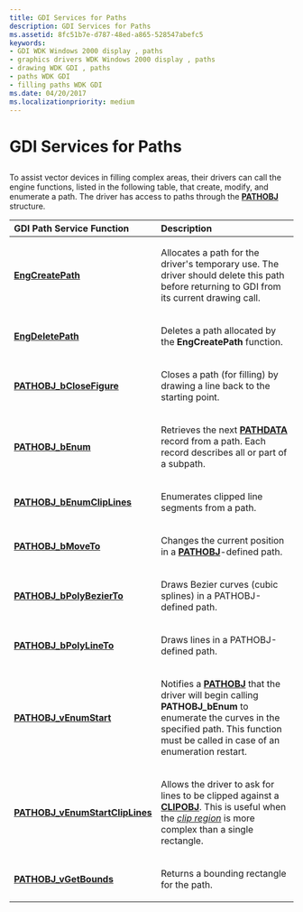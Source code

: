 ```yaml
---
title: GDI Services for Paths
description: GDI Services for Paths
ms.assetid: 8fc51b7e-d787-48ed-a865-528547abefc5
keywords:
- GDI WDK Windows 2000 display , paths
- graphics drivers WDK Windows 2000 display , paths
- drawing WDK GDI , paths
- paths WDK GDI
- filling paths WDK GDI
ms.date: 04/20/2017
ms.localizationpriority: medium
---
```


# GDI Services for Paths


## <span id="ddk_gdi_services_for_paths_gg"></span><span id="DDK_GDI_SERVICES_FOR_PATHS_GG"></span>


To assist vector devices in filling complex areas, their drivers can call the engine functions, listed in the following table, that create, modify, and enumerate a path. The driver has access to paths through the [**PATHOBJ**](https://msdn.microsoft.com/library/windows/hardware/ff568849) structure.

<table>
<colgroup>
<col width="50%" />
<col width="50%" />
</colgroup>
<thead>
<tr class="header">
<th align="left">GDI Path Service Function</th>
<th align="left">Description</th>
</tr>
</thead>
<tbody>
<tr class="odd">
<td align="left"><p><a href="https://msdn.microsoft.com/library/windows/hardware/ff564755" data-raw-source="[&lt;strong&gt;EngCreatePath&lt;/strong&gt;](https://msdn.microsoft.com/library/windows/hardware/ff564755)"><strong>EngCreatePath</strong></a></p></td>
<td align="left"><p>Allocates a path for the driver&#39;s temporary use. The driver should delete this path before returning to GDI from its current drawing call.</p></td>
</tr>
<tr class="even">
<td align="left"><p><a href="https://msdn.microsoft.com/library/windows/hardware/ff564811" data-raw-source="[&lt;strong&gt;EngDeletePath&lt;/strong&gt;](https://msdn.microsoft.com/library/windows/hardware/ff564811)"><strong>EngDeletePath</strong></a></p></td>
<td align="left"><p>Deletes a path allocated by the <strong>EngCreatePath</strong> function.</p></td>
</tr>
<tr class="odd">
<td align="left"><p><a href="https://msdn.microsoft.com/library/windows/hardware/ff568850" data-raw-source="[&lt;strong&gt;PATHOBJ_bCloseFigure&lt;/strong&gt;](https://msdn.microsoft.com/library/windows/hardware/ff568850)"><strong>PATHOBJ_bCloseFigure</strong></a></p></td>
<td align="left"><p>Closes a path (for filling) by drawing a line back to the starting point.</p></td>
</tr>
<tr class="even">
<td align="left"><p><a href="https://msdn.microsoft.com/library/windows/hardware/ff568851" data-raw-source="[&lt;strong&gt;PATHOBJ_bEnum&lt;/strong&gt;](https://msdn.microsoft.com/library/windows/hardware/ff568851)"><strong>PATHOBJ_bEnum</strong></a></p></td>
<td align="left"><p>Retrieves the next <a href="https://msdn.microsoft.com/library/windows/hardware/ff568848" data-raw-source="[&lt;strong&gt;PATHDATA&lt;/strong&gt;](https://msdn.microsoft.com/library/windows/hardware/ff568848)"><strong>PATHDATA</strong></a> record from a path. Each record describes all or part of a subpath.</p></td>
</tr>
<tr class="odd">
<td align="left"><p><a href="https://msdn.microsoft.com/library/windows/hardware/ff568852" data-raw-source="[&lt;strong&gt;PATHOBJ_bEnumClipLines&lt;/strong&gt;](https://msdn.microsoft.com/library/windows/hardware/ff568852)"><strong>PATHOBJ_bEnumClipLines</strong></a></p></td>
<td align="left"><p>Enumerates clipped line segments from a path.</p></td>
</tr>
<tr class="even">
<td align="left"><p><a href="https://msdn.microsoft.com/library/windows/hardware/ff568853" data-raw-source="[&lt;strong&gt;PATHOBJ_bMoveTo&lt;/strong&gt;](https://msdn.microsoft.com/library/windows/hardware/ff568853)"><strong>PATHOBJ_bMoveTo</strong></a></p></td>
<td align="left"><p>Changes the current position in a <a href="https://msdn.microsoft.com/library/windows/hardware/ff568849" data-raw-source="[&lt;strong&gt;PATHOBJ&lt;/strong&gt;](https://msdn.microsoft.com/library/windows/hardware/ff568849)"><strong>PATHOBJ</strong></a>-defined path.</p></td>
</tr>
<tr class="odd">
<td align="left"><p><a href="https://msdn.microsoft.com/library/windows/hardware/ff568854" data-raw-source="[&lt;strong&gt;PATHOBJ_bPolyBezierTo&lt;/strong&gt;](https://msdn.microsoft.com/library/windows/hardware/ff568854)"><strong>PATHOBJ_bPolyBezierTo</strong></a></p></td>
<td align="left"><p>Draws Bezier curves (cubic splines) in a PATHOBJ-defined path.</p></td>
</tr>
<tr class="even">
<td align="left"><p><a href="https://msdn.microsoft.com/library/windows/hardware/ff568855" data-raw-source="[&lt;strong&gt;PATHOBJ_bPolyLineTo&lt;/strong&gt;](https://msdn.microsoft.com/library/windows/hardware/ff568855)"><strong>PATHOBJ_bPolyLineTo</strong></a></p></td>
<td align="left"><p>Draws lines in a PATHOBJ-defined path.</p></td>
</tr>
<tr class="odd">
<td align="left"><p><a href="https://msdn.microsoft.com/library/windows/hardware/ff568856" data-raw-source="[&lt;strong&gt;PATHOBJ_vEnumStart&lt;/strong&gt;](https://msdn.microsoft.com/library/windows/hardware/ff568856)"><strong>PATHOBJ_vEnumStart</strong></a></p></td>
<td align="left"><p>Notifies a <a href="https://msdn.microsoft.com/library/windows/hardware/ff568849" data-raw-source="[&lt;strong&gt;PATHOBJ&lt;/strong&gt;](https://msdn.microsoft.com/library/windows/hardware/ff568849)"><strong>PATHOBJ</strong></a> that the driver will begin calling <strong>PATHOBJ_bEnum</strong> to enumerate the curves in the specified path. This function must be called in case of an enumeration restart.</p></td>
</tr>
<tr class="even">
<td align="left"><p><a href="https://msdn.microsoft.com/library/windows/hardware/ff568857" data-raw-source="[&lt;strong&gt;PATHOBJ_vEnumStartClipLines&lt;/strong&gt;](https://msdn.microsoft.com/library/windows/hardware/ff568857)"><strong>PATHOBJ_vEnumStartClipLines</strong></a></p></td>
<td align="left"><p>Allows the driver to ask for lines to be clipped against a <a href="https://msdn.microsoft.com/library/windows/hardware/ff539417" data-raw-source="[&lt;strong&gt;CLIPOBJ&lt;/strong&gt;](https://msdn.microsoft.com/library/windows/hardware/ff539417)"><strong>CLIPOBJ</strong></a>. This is useful when the <a href="https://msdn.microsoft.com/library/windows/hardware/ff556274#wdkgloss-clip-region" data-raw-source="[&lt;em&gt;clip region&lt;/em&gt;](https://msdn.microsoft.com/library/windows/hardware/ff556274#wdkgloss-clip-region)"><em>clip region</em></a> is more complex than a single rectangle.</p></td>
</tr>
<tr class="odd">
<td align="left"><p><a href="https://msdn.microsoft.com/library/windows/hardware/ff568858" data-raw-source="[&lt;strong&gt;PATHOBJ_vGetBounds&lt;/strong&gt;](https://msdn.microsoft.com/library/windows/hardware/ff568858)"><strong>PATHOBJ_vGetBounds</strong></a></p></td>
<td align="left"><p>Returns a bounding rectangle for the path.</p></td>
</tr>
</tbody>
</table>

 

 

 





